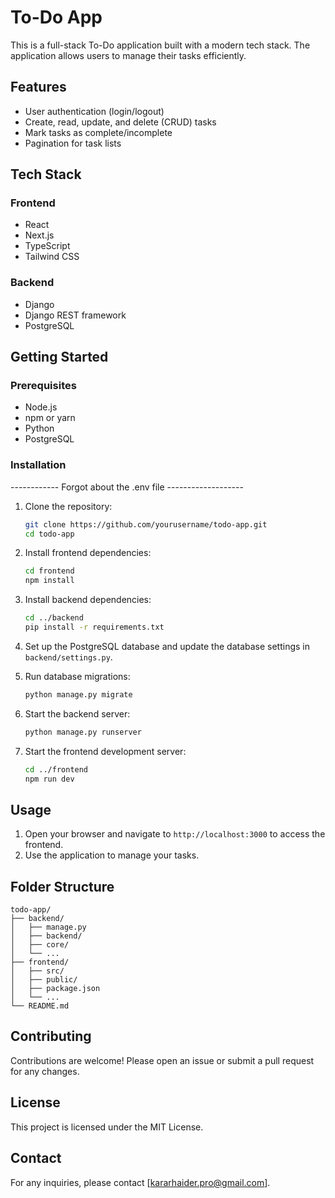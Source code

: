 # To-Do App

This is a full-stack To-Do application built with a modern tech stack. The application allows users to manage their tasks efficiently.

## Features

- User authentication (login/logout)
- Create, read, update, and delete (CRUD) tasks
- Mark tasks as complete/incomplete
- Pagination for task lists

## Tech Stack

### Frontend

- React
- Next.js
- TypeScript
- Tailwind CSS

### Backend

- Django
- Django REST framework
- PostgreSQL

## Getting Started

### Prerequisites

- Node.js
- npm or yarn
- Python
- PostgreSQL

### Installation

------------ Forgot about the .env file -------------------

1. Clone the repository:

    ```bash
    git clone https://github.com/yourusername/todo-app.git
    cd todo-app
    ```

2. Install frontend dependencies:

    ```bash
    cd frontend
    npm install
    ```

3. Install backend dependencies:

    ```bash
    cd ../backend
    pip install -r requirements.txt
    ```

4. Set up the PostgreSQL database and update the database settings in `backend/settings.py`.

5. Run database migrations:

    ```bash
    python manage.py migrate
    ```

6. Start the backend server:

    ```bash
    python manage.py runserver
    ```

7. Start the frontend development server:

    ```bash
    cd ../frontend
    npm run dev
    ```

## Usage

1. Open your browser and navigate to `http://localhost:3000` to access the frontend.
2. Use the application to manage your tasks.

## Folder Structure

```plaintext
todo-app/
├── backend/
│   ├── manage.py
│   ├── backend/
│   ├── core/
│   └── ...
├── frontend/
│   ├── src/
│   ├── public/
│   ├── package.json
│   └── ...
└── README.md
```

## Contributing

Contributions are welcome! Please open an issue or submit a pull request for any changes.

## License

This project is licensed under the MIT License.

## Contact

For any inquiries, please contact [kararhaider.pro@gmail.com].
